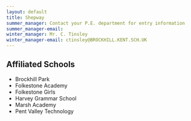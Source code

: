 ```yaml
---
layout: default
title: Shepway
summer_manager: Contact your P.E. department for entry information
summer_manager-email: 
winter_manager: Mr. C. Tinsley
winter_manager-email: ctinsley@BROCKHILL.KENT.SCH.UK
---
```


## Affiliated Schools

- Brockhill Park
- Folkestone Academy
- Folkestone Girls
- Harvey Grammar School
- Marsh Academy
- Pent Valley Technology